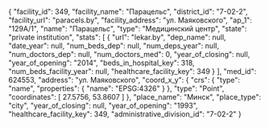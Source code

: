 {
    "facility_id": 349,
    "facility_name": "Парацельс",
    "district_id": "7-02-2",
    "facility_url": "paracels.by",
    "facility_address": "ул. Маяковского",
    "ap_1": "129А\/1",
    "name": "Парацельс",
    "type": "Медицинский центр",
    "state": "private institution",
    "stats": [
        {
            "url": "lekar.by",
            "dep_name": null,
            "date_year": null,
            "num_beds_dep": null,
            "num_deps_year": null,
            "num_doctors_dep": null,
            "num_doctors_med": 0,
            "year_of_closing": null,
            "year_of_opening": "2014",
            "beds_in_hospital_key": 318,
            "num_beds_facility_year": null,
            "healthcare_facility_key": 349
        }
    ],
    "med_id": 624553,
    "address": "ул. Маяковского",
    "coord_x_y": {
        "crs": {
            "type": "name",
            "properties": {
                "name": "EPSG:4326"
            }
        },
        "type": "Point",
        "coordinates": [
            27.5756,
            53.8607
        ]
    },
    "place_name": "Минск",
    "place_type": "city",
    "year_of_closing": null,
    "year_of_opening": "1993",
    "healthcare_facility_key": 349,
    "administrative_division_id": "7-02-2"
}
